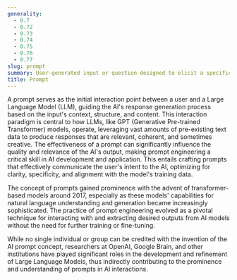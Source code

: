 ```yaml
---
generality:
  - 0.7
  - 0.72
  - 0.73
  - 0.74
  - 0.75
  - 0.76
  - 0.77
slug: prompt
summary: User-generated input or question designed to elicit a specific response or output from the model.
title: Prompt
---
```


A prompt serves as the initial interaction point between a user and a Large Language Model (LLM), guiding the AI's response generation process based on the input's context, structure, and content. This interaction paradigm is central to how LLMs, like GPT (Generative Pre-trained Transformer) models, operate, leveraging vast amounts of pre-existing text data to produce responses that are relevant, coherent, and sometimes creative. The effectiveness of a prompt can significantly influence the quality and relevance of the AI's output, making prompt engineering a critical skill in AI development and application. This entails crafting prompts that effectively communicate the user's intent to the AI, optimizing for clarity, specificity, and alignment with the model's training data.

The concept of prompts gained prominence with the advent of transformer-based models around 2017, especially as these models' capabilities for natural language understanding and generation became increasingly sophisticated. The practice of prompt engineering evolved as a pivotal technique for interacting with and extracting desired outputs from AI models without the need for further training or fine-tuning.

While no single individual or group can be credited with the invention of the AI prompt concept, researchers at OpenAI, Google Brain, and other institutions have played significant roles in the development and refinement of Large Language Models, thus indirectly contributing to the prominence and understanding of prompts in AI interactions.
